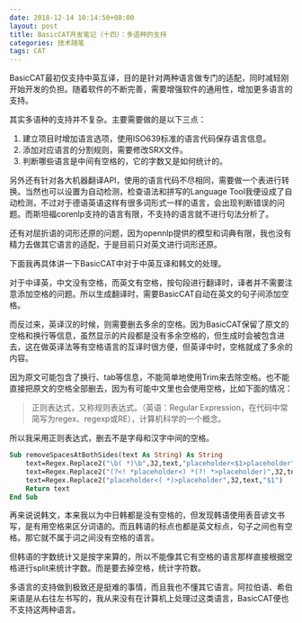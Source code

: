 ```yaml
---
date: 2018-12-14 10:14:50+08:00
layout: post
title: BasicCAT开发笔记（十四）：多语种的支持
categories: 技术随笔
tags: CAT
---
```


BasicCAT最初仅支持中英互译，目的是针对两种语言做专门的适配，同时减轻刚开始开发的负担。随着软件的不断完善，需要增强软件的通用性，增加更多语言的支持。

其实多语种的支持并不复杂。主要需要做的是以下三点：

1. 建立项目时增加语言选项，使用ISO639标准的语言代码保存语言信息。
2. 添加对应语言的分割规则，需要修改SRX文件。
3. 判断哪些语言是中间有空格的，它的字数又是如何统计的。

另外还有针对各大机器翻译API，使用的语言代码不尽相同，需要做一个表进行转换。当然也可以设置为自动检测，检查语法和拼写的Language Tool我便设成了自动检测，不过对于德语英语这样有很多词形式一样的语言，会出现判断错误的问题。而斯坦福corenlp支持的语言有限，不支持的语言就不进行句法分析了。

还有对屈折语的词形还原的问题，因为opennlp提供的模型和词典有限，我也没有精力去做其它语言的适配，于是目前只对英文进行词形还原。

下面我再具体讲一下BasicCAT中对于中英互译和韩文的处理。

对于中译英，中文没有空格，而英文有空格，按句段进行翻译时，译者并不需要注意添加空格的问题。所以生成翻译时，需要BasicCAT自动在英文的句子间添加空格。

而反过来，英译汉的时候，则需要删去多余的空格。因为BasicCAT保留了原文的空格和换行等信息，虽然显示的片段都是没有多余空格的，但生成时会被包含进去，这在做英译法等有空格语言的互译时很方便，但英译中时，空格就成了多余的内容。

因为原文可能包含了换行、tab等信息，不能简单地使用Trim来去除空格。也不能直接把原文的空格全部删去，因为有可能中文里也会使用空格，比如下面的情况：

>正则表达式，又称规则表达式。（英语：Regular Expression，在代码中常简写为regex、regexp或RE），计算机科学的一个概念。

所以我采用正则表达式，删去不是字母和汉字中间的空格。

```vb
Sub removeSpacesAtBothSides(text As String) As String
	text=Regex.Replace2("\b( *)\b",32,text,"placeholder<$1>placeholder")
	text=Regex.Replace2("(?<! *placeholder<) *(?! *>placeholder)",32,text,"")
	text=Regex.Replace2("placeholder<( *)>placeholder",32,text,"$1")
	Return text
End Sub
```

再来说说韩文，本来我以为中日韩都是没有空格的，但发现韩语使用表音谚文书写，是有用空格来区分词语的。而且韩语的标点也都是英文标点，句子之间也有空格。那它就不属于词之间没有空格的语言。

但韩语的字数统计又是按字来算的，所以不能像其它有空格的语言那样直接根据空格进行split来统计字数。而是要去掉空格，统计字符数。

多语言的支持做到极致还是挺难的事情，而且我也不懂其它语言。阿拉伯语、希伯来语是从右往左书写的，我从来没有在计算机上处理过这类语言，BasicCAT便也不支持这两种语言。







